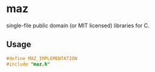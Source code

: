 # maz 

single-file public domain (or MIT licensed) libraries for C.


## Usage 

```c
#define MAZ_IMPLEMENTATION
#include "maz.h"
```



